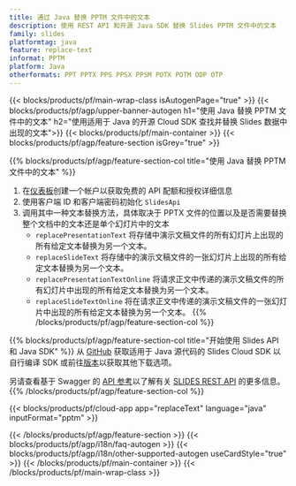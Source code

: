 ```yaml
---
title: 通过 Java 替换 PPTM 文件中的文本
description: 使用 REST API 和开源 Java SDK 替换 Slides PPTM 文件中的文本
family: slides
platformtag: java
feature: replace-text
informat: PPTM
platform: Java
otherformats: PPT PPTX PPS PPSX PPSM POTX POTM ODP OTP
---
```


{{< blocks/products/pf/main-wrap-class isAutogenPage="true" >}}
{{< blocks/products/pf/agp/upper-banner-autogen h1="使用 Java 替换 PPTM 文件中的文本" h2="使用适用于 Java 的开源 Cloud SDK 查找并替换 Slides 数据中出现的文本">}}
{{< blocks/products/pf/main-container >}}
{{< blocks/products/pf/agp/feature-section isGrey="true" >}}

{{% blocks/products/pf/agp/feature-section-col title="使用 Java 替换 PPTM 文件中的文本" %}}
1. 在<a href="https://dashboard.aspose.cloud/">仪表板</a>创建一个帐户以获取免费的 API 配额和授权详细信息
1. 使用客户端 ID 和客户端密码初始化 ```SlidesApi```
1. 调用其中一种文本替换方法，具体取决于 PPTX 文件的位置以及是否需要替换整个文档中的文本还是单个幻灯片中的文本
    - ```replacePresentationText``` 将存储中演示文稿文件的所有幻灯片上出现的所有给定文本替换为另一个文本。
    - ```replaceSlideText``` 将存储中的演示文稿文件的一张幻灯片上出现的所有给定文本替换为另一个文本。
    - ```replacePresentationTextOnline``` 将请求正文中传递的演示文稿文件的所有幻灯片中出现的所有给定文本替换为另一个文本。
    - ```replaceSlideTextOnline``` 将在请求正文中传递的演示文稿文件的一张幻灯片中出现的所有给定文本替换为另一个文本。
{{% /blocks/products/pf/agp/feature-section-col %}}

{{% blocks/products/pf/agp/feature-section-col title="开始使用 Slides API 和 Java SDK" %}}
从 [GitHub](https://github.com/aspose-slides-cloud/aspose-slides-cloud-java) 获取适用于 Java 源代码的 Slides Cloud SDK 以自行编译 SDK 或前往[版本](https://releases.aspose.cloud/)以获取其他下载选项。
 
另请查看基于 Swagger 的 [API 参考](https://apireference.aspose.cloud/slides/)以了解有关 [SLIDES REST API](https://products.aspose.cloud/slides/curl/) 的更多信息。
{{% /blocks/products/pf/agp/feature-section-col %}}

{{< blocks/products/pf/cloud-app app="replaceText" language="java" inputFormat="pptm" >}}

{{< /blocks/products/pf/agp/feature-section >}}
{{< blocks/products/pf/agp/i18n/faq-autogen >}}
{{< blocks/products/pf/agp/i18n/other-supported-autogen useCardStyle="true" >}}
{{< /blocks/products/pf/main-container >}}
{{< /blocks/products/pf/main-wrap-class >}}